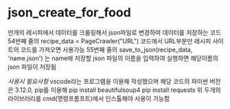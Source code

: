 # json_create_for_food
만개의 레시피에서 데이터를 크롤링해서 json파일로 변경하여 데이터를 저장하는 코드
54번째 줄의 recipe_data = PageCrawler("URL") 코드에서 URL부분만 레시피 사이트의 코드를 가져오면 사용가능
55번째 줄의 save_to_json(recipe_data, 'name.json') 는 name에 저장할 json 파일의 이름을 입력하여 실행하면 해당이름의 json 파일이 저장됨

*사용시 필요사항*
vscode라는 프로그램을 이용해 작성했으며 해당 코드의 파이썬 버전은 3.12.0, pip를 이용해 
pip install beautifulsoup4
pip install requests
위 두개의 라이브러리를 cmd(명령프롬프트)에서 인스톨해야 사용이 가능함
